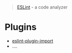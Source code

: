 > [ESLint](https://eslint.org/) - a code analyzer

# Plugins

- [eslint-plugin-import](https://github.com/import-js/eslint-plugin-import/blob/main/README.md)
- ....

